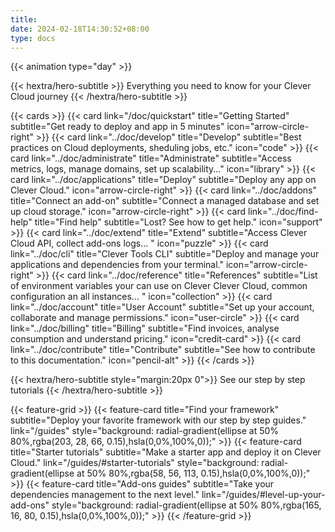 ```yaml
---
title: 
date: 2024-02-18T14:30:52+08:00
type: docs
---
```


{{< animation type="day" >}}


{{< hextra/hero-subtitle >}}
  Everything you need to know for your Clever Cloud journey
{{< /hextra/hero-subtitle >}}

{{< cards >}}
  {{< card link="/doc/quickstart" title="Getting Started" subtitle="Get ready to deploy and app in 5 minutes" icon="arrow-circle-right" >}}
  {{< card link="../doc/develop" title="Develop" subtitle="Best practices on Cloud deployments, sheduling jobs, etc." icon="code" >}}
  {{< card link="../doc/administrate" title="Administrate" subtitle="Access metrics, logs, manage domains, set up scalability..." icon="library" >}}
  {{< card link="../doc/applications" title="Deploy" subtitle="Deploy any app on Clever Cloud." icon="arrow-circle-right" >}}
   {{< card link="../doc/addons" title="Connect an add-on" subtitle="Connect a managed database and set up cloud storage." icon="arrow-circle-right" >}}
  {{< card link="../doc/find-help" title="Find help" subtitle="Lost? See how to get help." icon="support" >}}
  {{< card link="../doc/extend" title="Extend" subtitle="Access Clever Cloud API, collect add-ons logs... " icon="puzzle" >}}
   {{< card link="../doc/cli" title="Clever Tools CLI" subtitle="Deploy and manage your applications and dependencies from your terminal." icon="arrow-circle-right" >}}
  {{< card link="../doc/reference" title="References" subtitle="List of environment variables your can use on Clever Clever Cloud, common configuration an all instances... " icon="collection" >}}
  {{< card link="../doc/account" title="User Account" subtitle="Set up your account, collaborate and manage permissions." icon="user-circle" >}}
  {{< card link="../doc/billing" title="Billing" subtitle="Find invoices, analyse consumption and understand pricing." icon="credit-card" >}}
  {{< card link="../doc/contribute" title="Contribute" subtitle="See how to contribute to this documentation." icon="pencil-alt" >}}
{{< /cards >}}

{{< hextra/hero-subtitle style="margin:20px 0">}}
  See our step by step tutorials
{{< /hextra/hero-subtitle >}}

{{< feature-grid >}}
  {{< feature-card
    title="Find your framework"
    subtitle="Deploy your favorite framework with our step by step guides."
    link="/guides"
    style="background: radial-gradient(ellipse at 50% 80%,rgba(203, 28, 66, 0.15),hsla(0,0%,100%,0));" >}}
  {{< feature-card
    title="Starter tutorials"
    subtitle="Make a starter app and deploy it on Clever Cloud."
    link="/guides/#starter-tutorials"
    style="background: radial-gradient(ellipse at 50% 80%,rgba(58, 56, 113, 0.15),hsla(0,0%,100%,0));" >}}
  {{< feature-card
    title="Add-ons guides"
    subtitle="Take your dependencies management to the next level."
    link="/guides/#level-up-your-add-ons"
    style="background: radial-gradient(ellipse at 50% 80%,rgba(165, 16, 80, 0.15),hsla(0,0%,100%,0));" >}}
{{< /feature-grid >}}